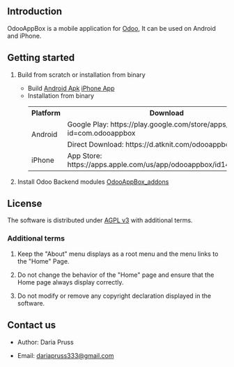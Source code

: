 ## Introduction
OdooAppBox is a mobile application for [Odoo](https://www.odoo.com/), It can be used on Android and iPhone.

## Getting started
1. Build from scratch or installation from binary
    * Build
        [Android Apk](https://github.com/designstar333/OdooAppBox/blob/master/BUILD-ANDROID-en.md)
        [iPhone App](https://github.com/designstar333/OdooAppBox/blob/master/BUILD-IPHONE-en.md)
    * Installation from binary
        <table>
            <tr>
                <th>Platform</th>
                <th>Download</th>
            </tr>
            <tr>
                <td rowspan="2">Android</td>
                <td>Google Play: https://play.google.com/store/apps/details?id=com.odooappbox</td>
            </tr>
            <tr>
                <td>Direct Download: https://d.atknit.com/odooappbox.apk</td>
            </tr>
            <tr>
                <td rowspan="2">iPhone</td>
                <td>App Store: https://apps.apple.com/us/app/odooappbox/id1465496744</td>
            </tr>
        </table>

2. Install Odoo Backend modules
    [OdooAppBox_addons](https://github.com/designstar333/OdooAppBox_addons)

## License
The software is distributed under [AGPL v3](https://www.gnu.org/licenses/agpl-3.0.html) with additional terms.

### Additional terms
1. Keep the "About" menu displays as a root menu and the menu links to the "Home" Page.

2. Do not change the behavior of the "Home" page and ensure that the Home page always display correctly.

3. Do not modify or remove any copyright declaration displayed in the software. 

## Contact us
* Author: Daria Pruss

* Email: dariapruss333@gmail.com